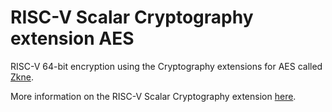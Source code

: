 # RISC-V Scalar Cryptography extension AES

RISC-V 64-bit encryption using the Cryptography extensions for AES called [Zkne](https://riscv.org/blog/2021/09/risc-v-cryptography-extensions-task-group-announces-public-review-of-the-scalar-cryptography-extensions/). 

More information on the RISC-V Scalar Cryptography extension [here](https://sylvainpelissier.gitlab.io/posts/2023-01-12-risc-v-cryptography-extension).
